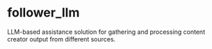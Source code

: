 # follower_llm
LLM-based assistance solution for gathering and processing content creator output from different sources.
